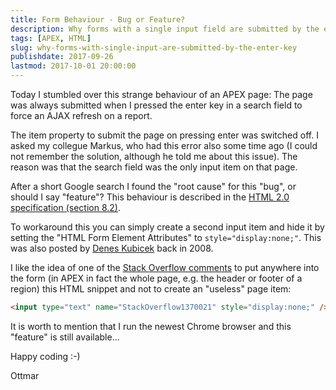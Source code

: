```yaml
---
title: Form Behaviour - Bug or Feature?
description: Why forms with a single input field are submitted by the enter key
tags: [APEX, HTML]
slug: why-forms-with-single-input-are-submitted-by-the-enter-key
publishdate: 2017-09-26
lastmod: 2017-10-01 20:00:00
---
```


Today I stumbled over this strange behaviour of an APEX page: The page was always submitted when I pressed the enter key in a search field to force an AJAX refresh on a report.

The item property to submit the page on pressing enter was switched off. I asked my collegue Markus, who had this error also some time ago (I could not remember the solution, although he told me about this issue). The reason was that the search field was the only input item on that page.

After a short Google search I found the "root cause" for this "bug", or should I say "feature"? This behaviour is described in the [HTML 2.0 specification (section 8.2)][2].

To workaround this you can simply create a second input item and hide it by setting the "HTML Form Element Attributes" to `style="display:none;"`. This was also posted by [Denes Kubicek][3] back in 2008.

I like the idea of one of the [Stack Overflow comments][1] to put anywhere into the form (in APEX in fact the whole page, e.g. the header or footer of a region) this HTML snippet and not to create an "useless" page item:

```html
<input type="text" name="StackOverflow1370021" style="display:none;" />
```

It is worth to mention that I run the newest Chrome browser and this "feature" is still available...

Happy coding :-)

Ottmar

[1]: https://stackoverflow.com/questions/1370021/why-does-forms-with-single-input-field-submit-upon-pressing-enter-key-in-input
[2]: http://www.w3.org/MarkUp/html-spec/html-spec_8.html#SEC8.2
[3]: http://deneskubicek.blogspot.de/2008/06/textfield-item-submiting-page.html
